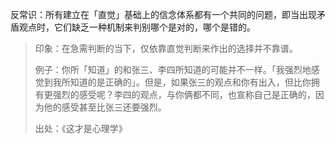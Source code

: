 反常识：所有建立在「直觉」基础上的信念体系都有一个共同的问题，即当出现矛盾观点时，它们缺乏一种机制来判别哪个是对的，哪个是错的。
>
>印象：在急需判断的当下，仅依靠直觉判断来作出的选择并不靠谱。
>
>例子：你所「知道」的和张三、李四所知道的可能并不一样。「我强烈地感觉到我所知道的是正确的」。但是，如果张三的观点和你有出入，但比你拥有更强烈的感受呢？李四的观点，与你俩都不同，也宣称自己是正确的，因为他的感受甚至比张三还要强烈。
>
>出处：《这才是心理学》